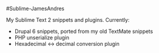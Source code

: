 #Sublime-JamesAndres

My Sublime Text 2 snippets and plugins.  Currently:

* Drupal 6 snippets, ported from my old TextMate snippets
* PHP unserialize plugin
* Hexadecimal <-> decimal conversion plugin